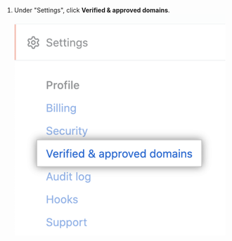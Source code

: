1. Under "Settings", click **Verified & approved domains**. !["Verified & approved domains" tab](/assets/images/help/enterprises/verified-domains-tab.png)
